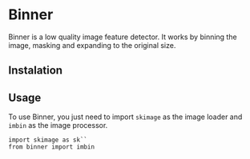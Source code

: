 # Binner

Binner is a low quality image feature detector. It works by binning the image, masking and expanding to the original size.


## Instalation




## Usage


To use Binner, you just need to import ```skimage``` as the image loader and ```imbin``` as the image processor.

```
import skimage as sk``
from binner import imbin
```

 

